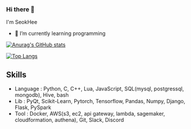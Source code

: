 ### Hi there 👋

I'm SeokHee 
- 🌱 I’m currently learning programming

[![Anurag's GitHub stats](https://github-readme-stats.vercel.app/api?username=seok-hee97)](https://github.com/깃허브아이디/github-readme-stats)    

[![Top Langs](https://github-readme-stats.vercel.app/api/top-langs/?username=seok-hee97)](https://github.com/깃허브아이디/github-readme-stats)


## **Skills**    
- Language : Python, C, C++, Lua, JavaScript, SQL(mysql, postgressql, mongodb), Hive, bash     
- Lib : PyQt, Scikit-Learn, Pytorch, Tensorflow, Pandas, Numpy, Django, Flask, PySpark     
- Tool : Docker, AWS(s3, ec2, api gateway, lambda, sagemaker, cloudformation, authena), Git, Slack, Discord         
